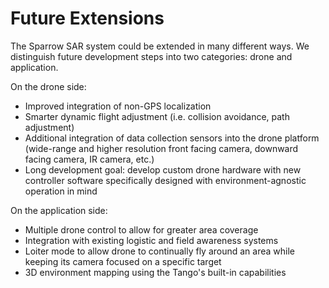 # Future Extensions

The Sparrow SAR system could be extended in many different ways. We distinguish future development
steps into two categories: drone and application.

On the drone side:

* Improved integration of non-GPS localization
* Smarter dynamic flight adjustment (i.e. collision avoidance, path adjustment)
* Additional integration of data collection sensors into the drone platform (wide-range and higher resolution front facing camera, downward facing camera, IR camera, etc.)
* Long development goal: develop custom drone hardware with new controller software specifically designed with environment-agnostic operation in mind

On the application side:
* Multiple drone control to allow for greater area coverage
* Integration with existing logistic and field awareness systems
* Loiter mode to allow drone to continually fly around an area while keeping its camera focused on a specific target
* 3D environment mapping using the Tango's built-in capabilities
